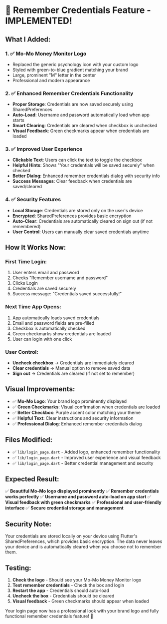 # 🔐 Remember Credentials Feature - IMPLEMENTED!

## What I Added:

### 1. ✅ **Mo-Mo Money Monitor Logo**
- Replaced the generic psychology icon with your custom logo
- Styled with green-to-blue gradient matching your brand
- Large, prominent "M" letter in the center
- Professional and modern appearance

### 2. ✅ **Enhanced Remember Credentials Functionality**
- **Proper Storage**: Credentials are now saved securely using SharedPreferences
- **Auto-Load**: Username and password automatically load when app starts
- **Smart Clearing**: Credentials are cleared when checkbox is unchecked
- **Visual Feedback**: Green checkmarks appear when credentials are loaded

### 3. ✅ **Improved User Experience**
- **Clickable Text**: Users can click the text to toggle the checkbox
- **Helpful Hints**: Shows "Your credentials will be saved securely" when checked
- **Better Dialog**: Enhanced remember credentials dialog with security info
- **Success Messages**: Clear feedback when credentials are saved/cleared

### 4. ✅ **Security Features**
- **Local Storage**: Credentials are stored only on the user's device
- **Encrypted**: SharedPreferences provides basic encryption
- **Auto-Clear**: Credentials are automatically cleared on sign out (if not remembered)
- **User Control**: Users can manually clear saved credentials anytime

## How It Works Now:

### **First Time Login:**
1. User enters email and password
2. Checks "Remember username and password"
3. Clicks Login
4. Credentials are saved securely
5. Success message: "Credentials saved successfully!"

### **Next Time App Opens:**
1. App automatically loads saved credentials
2. Email and password fields are pre-filled
3. Checkbox is automatically checked
4. Green checkmarks show credentials are loaded
5. User can login with one click

### **User Control:**
- **Uncheck checkbox** → Credentials are immediately cleared
- **Clear credentials** → Manual option to remove saved data
- **Sign out** → Credentials are cleared (if not set to remember)

## Visual Improvements:

- ✅ **Mo-Mo Logo**: Your brand logo prominently displayed
- ✅ **Green Checkmarks**: Visual confirmation when credentials are loaded
- ✅ **Better Checkbox**: Purple accent color matching your theme
- ✅ **Helpful Text**: Clear instructions and security information
- ✅ **Professional Dialog**: Enhanced remember credentials dialog

## Files Modified:

- ✅ `lib/login_page.dart` - Added logo, enhanced remember functionality
- ✅ `lib/login_page.dart` - Improved user experience and visual feedback
- ✅ `lib/login_page.dart` - Better credential management and security

## Expected Result:

✅ **Beautiful Mo-Mo logo displayed prominently**
✅ **Remember credentials works perfectly**
✅ **Username and password auto-load on app start**
✅ **Visual feedback with green checkmarks**
✅ **Professional and user-friendly interface**
✅ **Secure credential storage and management**

## Security Note:

Your credentials are stored locally on your device using Flutter's SharedPreferences, which provides basic encryption. The data never leaves your device and is automatically cleared when you choose not to remember them.

## Testing:

1. **Check the logo** - Should see your Mo-Mo Money Monitor logo
2. **Test remember credentials** - Check the box and login
3. **Restart the app** - Credentials should auto-load
4. **Uncheck the box** - Credentials should be cleared
5. **Visual feedback** - Green checkmarks should appear when loaded

Your login page now has a professional look with your brand logo and fully functional remember credentials feature! 🎉



